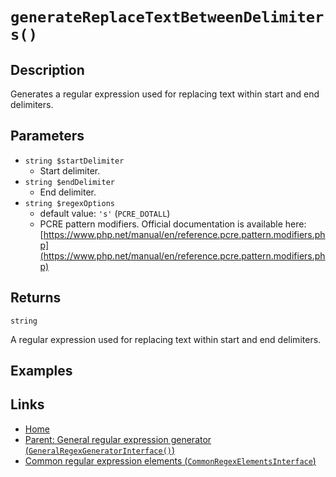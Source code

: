 # `generateReplaceTextBetweenDelimiters()`

## Description

Generates a regular expression used for replacing text within start and end delimiters.

## Parameters

- `string $startDelimiter`
  - Start delimiter.
- `string $endDelimiter`
  - End delimiter.
- `string $regexOptions`
  - default value: `'s'` (`PCRE_DOTALL`)
  - PCRE pattern modifiers. Official documentation is available here: [https://www.php.net/manual/en/reference.pcre.pattern.modifiers.php](https://www.php.net/manual/en/reference.pcre.pattern.modifiers.php)

## Returns

`string`

A regular expression used for replacing text within start and end delimiters.

## Examples

## Links

- [Home](../../Fearures_and_documentation.md)
- [Parent: General regular expression generator (`GeneralRegexGeneratorInterface()`)](../GeneralRegexGenerator.md)
- [Common regular expression elements (`CommonRegexElementsInterface`)](../../CommonRegexElementsInterface.md)